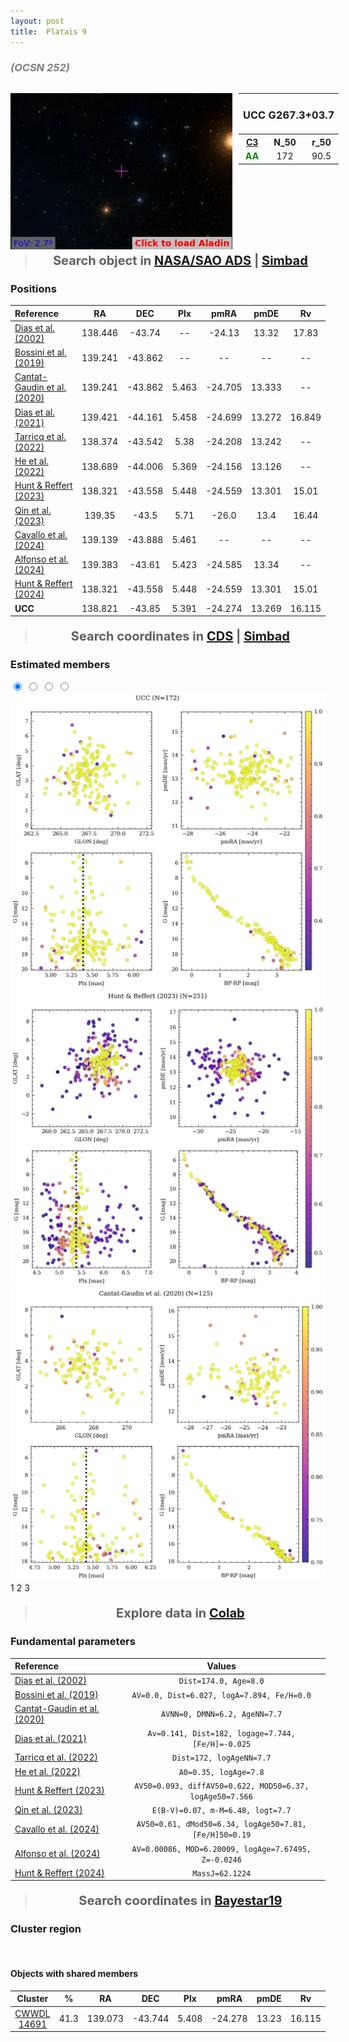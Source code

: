 ```yaml
---
layout: post
title:  Platais 9
---
```

<h3><span style="color: #808080;"><i>(OCSN 252)</i></span></h3><div style="display: flex; justify-content: space-between; width:720px;height:250px">
<div style="text-align: center;">

<!-- Static image + data attributes for FOV and target -->
<img id="aladin_img"
     data-umami-event="aladin_load"
     src="https://raw.githubusercontent.com/ucc23/Q3P/main/plots/aladin/platais9.webp"
     alt="Click to load Aladin Lite" 
     style="width:355px;height:250px; cursor: pointer;"
     data-fov="3.017" 
     data-target="138.821 -43.85"/>
<!-- Div to contain Aladin Lite viewer -->
<div id="aladin-lite-div" style="width:355px;height:250px;display:none;"></div>
<!-- Aladin Lite script (will be loaded after the image is clicked) -->
<script src="{{ site.baseurl }}/scripts/aladin_load.js"></script>

</div>
<!-- Left block -->

<table style="width:355px;height:250px;">
  <!-- Row 1 (title) -->
  <tr>
    <td colspan="5"><h3>UCC G267.3+03.7</h3></td>
  </tr>
  <!-- Row 2 -->
  <tr>
    <th style="text-align: center;"><a href="https://ucc.ar/faq#what-is-the-c3-parameter" title="Combined class">C3</a></th>
    <th style="text-align: center;"><div title="Stars with membership probability >50%">N_50</div></th>
    <th style="text-align: center;"><div title="Radius that contains half the members [arcmin]">r_50</div></th>
  </tr>
  <!-- Row 3 -->
  <tr>
    <td style="text-align: center;"><span style="color: green; font-weight: bold;">A</span><span style="color: green; font-weight: bold;">A</span></td>
    <td style="text-align: center;">172</td>
    <td style="text-align: center;">90.5</td>
  </tr>
</table>
</div>

> <p style="text-align:center; font-weight: bold; font-size:20px">Search object in <a data-umami-event="nasa_search" href="https://ui.adsabs.harvard.edu/search/q=%20collection%3Aastronomy%20body%3A%22Platais%209%22&sort=date%20desc%2C%20bibcode%20desc&p_=0" target="_blank">NASA/SAO ADS</a> | <a data-umami-event="simbad_search" href="https://simbad.cds.unistra.fr/simbad/sim-id-refs?Ident=platais9" target="_blank">Simbad</a></p>


### Positions

| Reference    | RA    | DEC   | Plx  | pmRA  | pmDE   |  Rv  |
| :---         | :---: | :---: | :---: | :---: | :---: | :---: |
|[Dias et al. (2002)](https://ui.adsabs.harvard.edu/abs/2002A%26A...389..871D) | 138.446 | -43.74 | -- | -24.13 | 13.32 | 17.83 |
|[Bossini et al. (2019)](https://ui.adsabs.harvard.edu/abs/2019A%26A...623A.108B) | 139.241 | -43.862 | -- | -- | -- | -- |
|[Cantat-Gaudin et al. (2020)](https://ui.adsabs.harvard.edu/abs/2020A%26A...640A...1C) | 139.241 | -43.862 | 5.463 | -24.705 | 13.333 | -- |
|[Dias et al. (2021)](https://ui.adsabs.harvard.edu/abs/2021MNRAS.504..356D) | 139.421 | -44.161 | 5.458 | -24.699 | 13.272 | 16.849 |
|[Tarricq et al. (2022)](https://ui.adsabs.harvard.edu/abs/2022A%26A...659A..59T) | 138.374 | -43.542 | 5.38 | -24.208 | 13.242 | -- |
|[He et al. (2022)](https://ui.adsabs.harvard.edu/abs/2022ApJS..262....7H) | 138.689 | -44.006 | 5.369 | -24.156 | 13.126 | -- |
|[Hunt & Reffert (2023)](https://ui.adsabs.harvard.edu/abs/2023A%26A...673A.114H) | 138.321 | -43.558 | 5.448 | -24.559 | 13.301 | 15.01 |
|[Qin et al. (2023)](https://ui.adsabs.harvard.edu/abs/2023ApJS..265...12Q) | 139.35 | -43.5 | 5.71 | -26.0 | 13.4 | 16.44 |
|[Cavallo et al. (2024)](https://ui.adsabs.harvard.edu/abs/2024AJ....167...12C) | 139.139 | -43.888 | 5.461 | -- | -- | -- |
|[Alfonso et al. (2024)](https://ui.adsabs.harvard.edu/abs/2024A%26A...689A..18A) | 139.383 | -43.61 | 5.423 | -24.585 | 13.34 | -- |
|[Hunt & Reffert (2024)](https://ui.adsabs.harvard.edu/abs/2024A%26A...686A..42H) | 138.321 | -43.558 | 5.448 | -24.559 | 13.301 | 15.01 |
| **UCC** |138.821 | -43.85 | 5.391 | -24.274 | 13.269 | 16.115 |

> <p style="text-align:center; font-weight: bold; font-size:20px">Search coordinates in <a data-umami-event="cds_coord_search" href="https://cdsportal.u-strasbg.fr/?target=138.821,-43.85" target="_blank">CDS</a> | <a data-umami-event="simbad_coord_search" href="https://simbad.cds.unistra.fr/mobile/object_list.html?coord=138.821%20-43.85&output=json&radius=5&userEntry=platais9" target="_blank">Simbad</a></p>

### Estimated members

<div class="carousel">
<input type="radio" name="radio-btn" id="slide1" checked>
<input type="radio" name="radio-btn" id="slide1">
<input type="radio" name="radio-btn" id="slide2">
<input type="radio" name="radio-btn" id="slide3">
<div class="slides">
<div class="slide">
<a href="https://raw.githubusercontent.com/ucc23/Q3P/main/plots/UCC/platais9.webp" target="_blank">
<img src="https://raw.githubusercontent.com/ucc23/Q3P/main/plots/UCC/platais9.webp" alt="Platais 9 UCC">
</a>
</div>
<div class="slide">
<a href="https://raw.githubusercontent.com/ucc23/Q3P/main/plots/HUNT23/platais9.webp" target="_blank">
<img src="https://raw.githubusercontent.com/ucc23/Q3P/main/plots/HUNT23/platais9.webp" alt="Platais 9 HUNT23">
</a>
</div>
<div class="slide">
<a href="https://raw.githubusercontent.com/ucc23/Q3P/main/plots/CANTAT20/platais9.webp" target="_blank">
<img src="https://raw.githubusercontent.com/ucc23/Q3P/main/plots/CANTAT20/platais9.webp" alt="Platais 9 CANTAT20">
</a>
</div>
</div>
<div class="indicators">
<label for="slide1">1</label>
<label for="slide2">2</label>
<label for="slide3">3</label>
</div>
</div>


> <p style="text-align:center; font-weight: bold; font-size:20px">Explore data in <a data-umami-event="colab" href="https://colab.research.google.com/github/ucc23/ucc/blob/main/assets/notebook.ipynb" target="_blank">Colab</a></p>


### Fundamental parameters

| Reference |  Values |
| :---      |  :---:  |
| [Dias et al. (2002)](https://ui.adsabs.harvard.edu/abs/2002A%26A...389..871D) | `Dist=174.0, Age=8.0` |
| [Bossini et al. (2019)](https://ui.adsabs.harvard.edu/abs/2019A%26A...623A.108B) | `AV=0.0, Dist=6.027, logA=7.894, Fe/H=0.0` |
| [Cantat-Gaudin et al. (2020)](https://ui.adsabs.harvard.edu/abs/2020A%26A...640A...1C) | `AVNN=0, DMNN=6.2, AgeNN=7.7` |
| [Dias et al. (2021)](https://ui.adsabs.harvard.edu/abs/2021MNRAS.504..356D) | `Av=0.141, Dist=182, logage=7.744, [Fe/H]=-0.025` |
| [Tarricq et al. (2022)](https://ui.adsabs.harvard.edu/abs/2022A%26A...659A..59T) | `Dist=172, logAgeNN=7.7` |
| [He et al. (2022)](https://ui.adsabs.harvard.edu/abs/2022ApJS..262....7H) | `A0=0.35, logAge=7.8` |
| [Hunt & Reffert (2023)](https://ui.adsabs.harvard.edu/abs/2023A%26A...673A.114H) | `AV50=0.093, diffAV50=0.622, MOD50=6.37, logAge50=7.566` |
| [Qin et al. (2023)](https://ui.adsabs.harvard.edu/abs/2023ApJS..265...12Q) | `E(B-V)=0.07, m-M=6.48, logt=7.7` |
| [Cavallo et al. (2024)](https://ui.adsabs.harvard.edu/abs/2024AJ....167...12C) | `AV50=0.61, dMod50=6.34, logAge50=7.81, [Fe/H]50=0.19` |
| [Alfonso et al. (2024)](https://ui.adsabs.harvard.edu/abs/2024A%26A...689A..18A) | `AV=0.00086, MOD=6.20009, logAge=7.67495, Z=-0.0246` |
| [Hunt & Reffert (2024)](https://ui.adsabs.harvard.edu/abs/2024A%26A...686A..42H) | `MassJ=62.1224` |

> <p style="text-align:center; font-weight: bold; font-size:20px">Search coordinates in <a data-umami-event="bayestar" href="http://argonaut.skymaps.info/query?lon=267.32%20&lat=3.423&coordsys=gal&mapname=bayestar2019" target="_blank">Bayestar19</a></p>


### Cluster region

<html lang="en">
  <body>
    <center>
    <div id="plot-params"
         data-oc-name="platais9"
         data-ra-center="139.24"
         data-dec-center="-43.86"
         data-rad-deg="90.5"
         data-plx="5.391">
    </div>
    <div id="plot-container">
        <div id="plot"></div>
    </div>
    <script defer type="module" src="{{ site.baseurl }}/scripts/radec_scatter.js"></script>
    </center>
  </body>
</html>
<br>


#### Objects with shared members

| Cluster | <span title="Percentage of members that this OC shares with the ones listed">%</span>   | RA   | DEC   | Plx   | pmRA  | pmDE  | Rv    |
| :---:   | :-: |:---: | :---: | :---: | :---: | :---: | :---: |
|[CWWDL 14691](/_clusters/cwwdl14691/)| 41.3 | 139.073 | -43.744 | 5.408 | -24.278 | 13.23 | 16.115 |